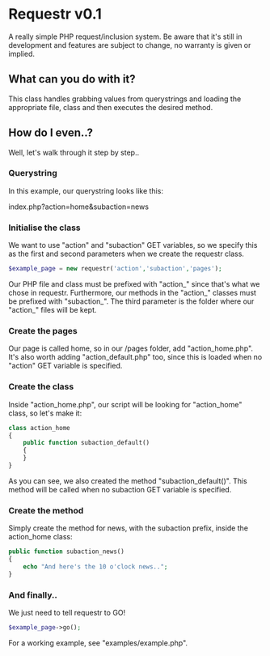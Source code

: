 # Requestr v0.1
A really simple PHP request/inclusion system. Be aware that it's still in development and features are subject to change, no warranty is given or implied.

## What can you do with it?
This class handles grabbing values from querystrings and loading the appropriate file, class and then executes the desired method.

## How do I even..?
Well, let's walk through it step by step..

### Querystring
In this example, our querystring looks like this:

index.php?action=home&subaction=news

### Initialise the class
We want to use "action" and "subaction" GET variables, so we specify this as the first and second parameters when we create the requestr class.

```PHP
$example_page = new requestr('action','subaction','pages');
```

Our PHP file and class must be prefixed with "action_" since that's what we chose in requestr. Furthermore, our methods in the "action_" classes must be prefixed with "subaction_". The third parameter is the folder where our "action_" files will be kept.

### Create the pages
Our page is called home, so in our /pages folder, add "action_home.php". It's also worth adding "action_default.php" too, since this is loaded when no "action" GET variable is specified.

### Create the class
Inside "action_home.php", our script will be looking for "action_home" class, so let's make it:

```PHP
class action_home
{
	public function subaction_default()
	{
	}
}
```

As you can see, we also created the method "subaction_default()". This method will be called when no subaction GET variable is specified.

### Create the method
Simply create the method for news, with the subaction prefix, inside the action_home class:

```PHP
public function subaction_news()
{
	echo "And here's the 10 o'clock news..";
}
```

### And finally..
We just need to tell requestr to GO!

```PHP
$example_page->go();
```

For a working example, see "examples/example.php".